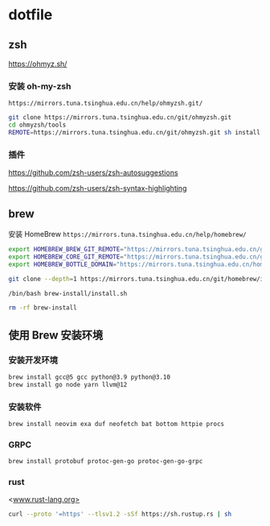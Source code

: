 # dotfile

## zsh

<https://ohmyz.sh/>

### 安装 oh-my-zsh

`https://mirrors.tuna.tsinghua.edu.cn/help/ohmyzsh.git/`

```bash
git clone https://mirrors.tuna.tsinghua.edu.cn/git/ohmyzsh.git
cd ohmyzsh/tools
REMOTE=https://mirrors.tuna.tsinghua.edu.cn/git/ohmyzsh.git sh install.sh
```

### 插件

<https://github.com/zsh-users/zsh-autosuggestions>

<https://github.com/zsh-users/zsh-syntax-highlighting>

## brew

安装 HomeBrew `https://mirrors.tuna.tsinghua.edu.cn/help/homebrew/`

```bash
export HOMEBREW_BREW_GIT_REMOTE="https://mirrors.tuna.tsinghua.edu.cn/git/homebrew/brew.git"
export HOMEBREW_CORE_GIT_REMOTE="https://mirrors.tuna.tsinghua.edu.cn/git/homebrew/homebrew-core.git"
export HOMEBREW_BOTTLE_DOMAIN="https://mirrors.tuna.tsinghua.edu.cn/homebrew-bottles"

git clone --depth=1 https://mirrors.tuna.tsinghua.edu.cn/git/homebrew/install.git brew-install

/bin/bash brew-install/install.sh

rm -rf brew-install
```

## 使用 Brew 安装环境

### 安装开发环境

```bash
brew install gcc@5 gcc python@3.9 python@3.10
brew install go node yarn llvm@12
```

### 安装软件

```bash
brew install neovim exa duf neofetch bat bottom httpie procs
```

### GRPC

```bash
brew install protobuf protoc-gen-go protoc-gen-go-grpc
```

### rust

<www.rust-lang.org>

```bash
curl --proto '=https' --tlsv1.2 -sSf https://sh.rustup.rs | sh
```
